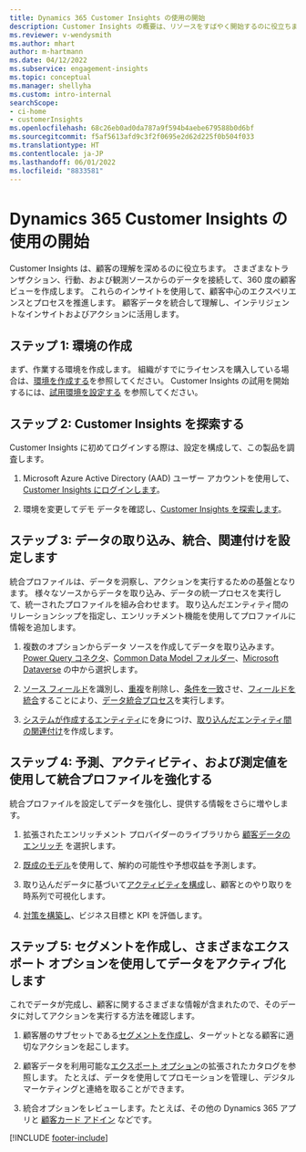 ```yaml
---
title: Dynamics 365 Customer Insights の使用の開始
description: Customer Insights の概要は、リソースをすばやく開始するのに役立ちます。
ms.reviewer: v-wendysmith
ms.author: mhart
author: m-hartmann
ms.date: 04/12/2022
ms.subservice: engagement-insights
ms.topic: conceptual
ms.manager: shellyha
ms.custom: intro-internal
searchScope:
- ci-home
- customerInsights
ms.openlocfilehash: 68c26eb0ad0da787a9f594b4aebe679588b0d6bf
ms.sourcegitcommit: f5af5613afd9c3f2f0695e2d62d225f0b504f033
ms.translationtype: HT
ms.contentlocale: ja-JP
ms.lasthandoff: 06/01/2022
ms.locfileid: "8833581"
---
```

# <a name="get-started-with-dynamics-365-customer-insights"></a>Dynamics 365 Customer Insights の使用の開始

Customer Insights は、顧客の理解を深めるのに役立ちます。 さまざまなトランザクション、行動、および観測ソースからのデータを接続して、360 度の顧客ビューを作成します。 これらのインサイトを使用して、顧客中心のエクスペリエンスとプロセスを推進します。 顧客データを統合して理解し、インテリジェントなインサイトおよびアクションに活用します。

## <a name="step-1-create-an-environment"></a>ステップ 1: 環境の作成

まず、作業する環境を作成します。 組織がすでにライセンスを購入している場合は、[環境を作成する](create-environment.md)を参照してください。 Customer Insights の試用を開始するには、[試用環境を設定する](trial-signup.md) を参照してください。

## <a name="step-2-explore-customer-insights"></a>ステップ 2: Customer Insights を探索する

Customer Insights に初めてログインする際は、設定を構成して、この製品を調査します。

1. Microsoft Azure Active Directory (AAD) ユーザー アカウントを使用して、[Customer Insights にログインします](https://home.ci.ai.dynamics.com)。

1. 環境を変更してデモ データを確認し、[Customer Insights を探索します](home.md)。

## <a name="step-3-ingest-unify-and-set-up-relationships-for-your-data"></a>ステップ 3: データの取り込み、統合、関連付けを設定します

統合プロファイルは、データを洞察し、アクションを実行するための基盤となります。 様々なソースからデータを取り込み、データの統一プロセスを実行して、統一されたプロファイルを組み合わせます。 取り込んだエンティティ間のリレーションシップを指定し、エンリッチメント機能を使用してプロファイルに情報を追加します。

1. 複数のオプションからデータ ソースを作成してデータを取り込みます。 [Power Query コネクタ](connect-power-query.md)、[Common Data Model フォルダー](connect-common-data-model.md)、[Microsoft Dataverse](connect-dataverse-managed-lake.md) の中から選択します。

1. [ソース フィールド](map-entities.md)を識別し、[重複](remove-duplicates.md)を削除し、[条件を一致](match-entities.md)させ、[フィールドを統合](merge-entities.md)することにより、[データ統合プロセス](data-unification.md)を実行します。

1. [システムが作成するエンティティ](entities.md)にを身につけ、[取り込んだエンティティ間の関連付け](relationships.md)を作成します。

## <a name="step-4-enhance-unified-profiles-with-predictions-activities-and-measures"></a>ステップ 4: 予測、アクティビティ、および測定値を使用して統合プロファイルを強化する

統合プロファイルを設定してデータを強化し、提供する情報をさらに増やします。

1. 拡張されたエンリッチメント プロバイダーのライブラリから [顧客データのエンリッチ](enrichment-hub.md) を選択します。

1. [既成のモデル](predictions-overview.md)を使用して、解約の可能性や予想収益を予測します。

1. 取り込んだデータに基づいて[アクティビティを構成](activities.md)し、顧客とのやり取りを時系列で可視化します。

1. [対策を構築し](measures.md)、ビジネス目標と KPI を評価します。

## <a name="step-5-create-segments-and-activate-data-through-various-export-options"></a>ステップ 5: セグメントを作成し、さまざまなエクスポート オプションを使用してデータをアクティブ化します

これでデータが完成し、顧客に関するさまざまな情報が含まれたので、そのデータに対してアクションを実行する方法を確認します。

1. 顧客層のサブセットである[セグメントを作成し](segments.md)、ターゲットとなる顧客に適切なアクションを起こします。

1. 顧客データを利用可能な[エクスポート オプション](export-destinations.md)の拡張されたカタログを参照します。 たとえば、データを使用してプロモーションを管理し、デジタル マーケティングと連絡を取ることができます。

1. 統合オプションをレビューします。たとえば、その他の Dynamics 365 アプリと [顧客カード アドイン](customer-card-add-in.md) などです。  


[!INCLUDE [footer-include](includes/footer-banner.md)]
